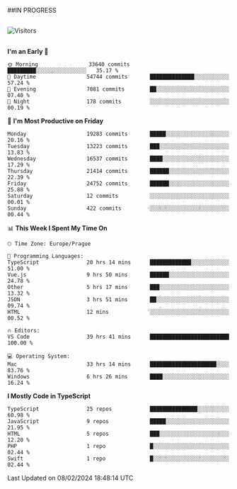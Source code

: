 ##IN PROGRESS
##
![Visitors](https://komarev.com/ghpvc/?username=petrbui&style=for-the-badge&label=Visitors+👀)



##
<!--
[![My GitHub stats](https://github-readme-stats.vercel.app/api?username=petrbui&theme=github_dark)](https://github.com/anuraghazra/github-readme-stats)

[![My wakatime stats](https://github-readme-stats.vercel.app/api/wakatime?username=petrbui&theme=github_dark)](https://github.com/anuraghazra/github-readme-stats)
-->
<!--START_SECTION:waka-->
**I'm an Early 🐤** 

```text
🌞 Morning                33640 commits       █████████░░░░░░░░░░░░░░░░   35.17 % 
🌆 Daytime                54744 commits       ██████████████░░░░░░░░░░░   57.24 % 
🌃 Evening                7081 commits        ██░░░░░░░░░░░░░░░░░░░░░░░   07.40 % 
🌙 Night                  178 commits         ░░░░░░░░░░░░░░░░░░░░░░░░░   00.19 % 
```
📅 **I'm Most Productive on Friday** 

```text
Monday                   19283 commits       █████░░░░░░░░░░░░░░░░░░░░   20.16 % 
Tuesday                  13223 commits       ███░░░░░░░░░░░░░░░░░░░░░░   13.83 % 
Wednesday                16537 commits       ████░░░░░░░░░░░░░░░░░░░░░   17.29 % 
Thursday                 21414 commits       ██████░░░░░░░░░░░░░░░░░░░   22.39 % 
Friday                   24752 commits       ██████░░░░░░░░░░░░░░░░░░░   25.88 % 
Saturday                 12 commits          ░░░░░░░░░░░░░░░░░░░░░░░░░   00.01 % 
Sunday                   422 commits         ░░░░░░░░░░░░░░░░░░░░░░░░░   00.44 % 
```


📊 **This Week I Spent My Time On** 

```text
🕑︎ Time Zone: Europe/Prague

💬 Programming Languages: 
TypeScript               20 hrs 14 mins      █████████████░░░░░░░░░░░░   51.00 % 
Vue.js                   9 hrs 50 mins       ██████░░░░░░░░░░░░░░░░░░░   24.78 % 
Other                    5 hrs 17 mins       ███░░░░░░░░░░░░░░░░░░░░░░   13.32 % 
JSON                     3 hrs 51 mins       ██░░░░░░░░░░░░░░░░░░░░░░░   09.74 % 
HTML                     12 mins             ░░░░░░░░░░░░░░░░░░░░░░░░░   00.52 % 

🔥 Editors: 
VS Code                  39 hrs 41 mins      █████████████████████████   100.00 % 

💻 Operating System: 
Mac                      33 hrs 14 mins      █████████████████████░░░░   83.76 % 
Windows                  6 hrs 26 mins       ████░░░░░░░░░░░░░░░░░░░░░   16.24 % 
```

**I Mostly Code in TypeScript** 

```text
TypeScript               25 repos            ███████████████░░░░░░░░░░   60.98 % 
JavaScript               9 repos             █████░░░░░░░░░░░░░░░░░░░░   21.95 % 
HTML                     5 repos             ███░░░░░░░░░░░░░░░░░░░░░░   12.20 % 
PHP                      1 repo              █░░░░░░░░░░░░░░░░░░░░░░░░   02.44 % 
Swift                    1 repo              █░░░░░░░░░░░░░░░░░░░░░░░░   02.44 % 
```




 Last Updated on 08/02/2024 18:48:14 UTC
<!--END_SECTION:waka-->
